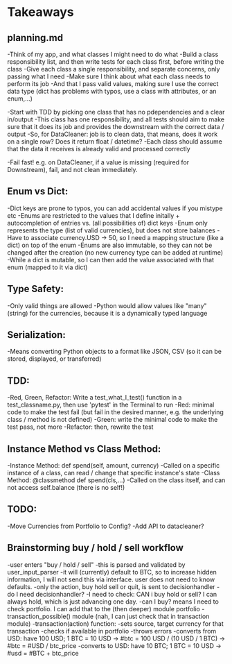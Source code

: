 # Takeaways

## planning.md

-Think of my app, and what classes I might need to do what
-Build a class responsibility list, and then write tests for each class first, before writing the class
-Give each class a single responsibility, and separate concerns, only passing what I need
-Make sure I think about what each class needs to perform its job
-And that I pass valid values, making sure I use the correct data type (dict has problems with typos, use a class with attributes, or an enum,...)

-Start with TDD by picking one class that has no pdependencies and a clear in/output
-This class has one responsibility, and all tests should aim to make sure that it does its job and provides the downstream with the correct data / output
-So, for DataCleaner: job is to clean data, that means, does it work on a single row? Does it return float / datetime?
-Each class should assume that the data it receives is already valid and processed correctly

-Fail fast! e.g. on DataCleaner, if a value is missing (required for Downstream), fail, and not clean immediately.

## Enum vs Dict:

-Dict keys are prone to typos, you can add accidental values if you mistype etc
-Enums are restricted to the values that I define initally + autocompletion of entries vs. (all possibilities of) dict keys
-Enum only represents the type (list of valid currencies), but does not store balances
-Have to associate currency.USD -> 50, so I need a mapping structure (like a dict) on top of the enum
-Enums are also immutable, so they can not be changed after the creation (no new currency type can be added at runtime)
-While a dict is mutable, so I can then add the value associated with that enum (mapped to it via dict)

## Type Safety:

-Only valid things are allowed
-Python would allow values like "many" (string) for the currencies, because it is a dynamically typed language

## Serialization:

-Means converting Python objects to a format like JSON, CSV (so it can be stored, displayed, or transferred)

## TDD:

-Red, Green, Refactor: Write a test_what_I_test() function in a test_classname.py, then use 'pytest' in the Terminal to run
-Red: minimal code to make the test fail (but fail in the desired manner, e.g. the underlying class / method is not defined)
-Green: write the minimal code to make the test pass, not more
-Refactor: then, rewrite the test

## Instance Method vs Class Method:

-Instance Method: def spend(self, amount, currency)
-Called on a specific instance of a class, can read / change that specific instance's state
-Class Method: @classmethod def spend(cls,...)
-Called on the class itself, and can not access self.balance (there is no self!)

## TODO:

-Move Currencies from Portfolio to Config?
-Add API to datacleaner?

## Brainstorming buy / hold / sell workflow

-user enters "buy / hold / sell"
-this is parsed and validated by user_input_parser
-it will (currently) default to BTC, so to increase hidden information, I will not send this via interface. user does not need to know defaults.
-only the action, buy hold sell or quit, is sent to decisionhandler
-do I need decisionhandler?
-I need to check: CAN i buy hold or sell? I can always hold, which is just advancing one day.
-can I buy? means I need to check portfolio. I can add that to the (then deeper) module portfolio
-transaction_possible() module (nah, I can just check that in transaction module)
-transaction(action) function:
-sets source, target currency for that transaction
-checks if available in portfolio
-throws errors
-converts from USD: have 100 USD; 1 BTC = 10 USD -> #btc = 100 USD / (10 USD / 1 BTC) -> #btc = #USD / btc_price
-converts to USD: have 10 BTC; 1 BTC = 10 USD -> #usd = #BTC + btc_price
